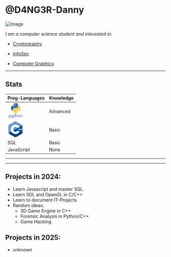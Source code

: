 # @D4NG3R-Danny
![image](./DSC_0048.JPG)


*I am a computer science student and interested in:*

* [Cryptography](https://en.wikipedia.org/wiki/Cryptography)

* [InfoSec](https://en.wikipedia.org/wiki/Information_security)

* [Computer Graphics](https://en.wikipedia.org/wiki/Computer_graphics)

          
---
## Stats
Prog-Languages | Knowledge
---|---
<img src="https://github.com/devicons/devicon/blob/master/icons/python/python-original-wordmark.svg" width="50" /> | Advanced
<img src="https://github.com/devicons/devicon/blob/master/icons/cplusplus/cplusplus-original.svg" width="50" />    | Basic
SQL           | Basic
JavaScript    | None
---


---

## Projects in 2024:
* Learn Javascript and master SQL
* Learn SDL and OpenGL in C/C++
* Learn to document IT-Projects
* Random ideas:
  * 3D Game Engine in C++
  * Forensic Analysis in Python/C++
  * Game Hacking

## Projects in 2025:
* unknown
